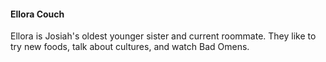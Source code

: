 
#### Ellora Couch

Ellora is Josiah's oldest younger sister and current roommate. They like to try new foods, talk about cultures, and watch Bad Omens.